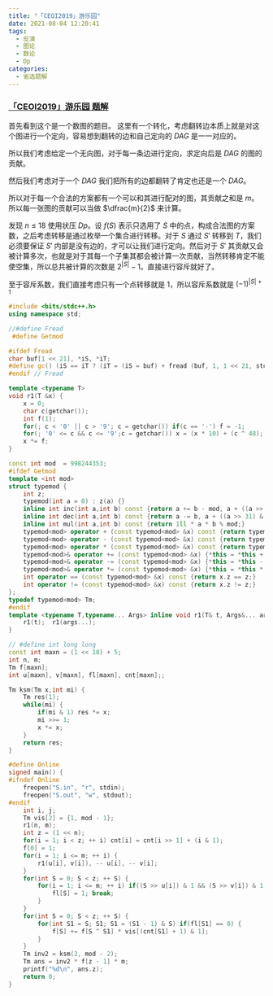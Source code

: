 ```yaml
---
title: "「CEOI2019」游乐园"
date: 2021-08-04 12:20:41
tags:
  - 反演
  - 图论
  - 数论
  - Dp
categories:
  - 省选题解
---
```


### [「CEOI2019」游乐园 题解](https://loj.ac/p/3165)
首先看到这个是一个数图的题目。
这里有一个转化，考虑翻转边本质上就是对这个图进行一个定向，容易想到翻转的边和自己定向的 $DAG$ 是一一对应的。

所以我们考虑给定一个无向图，对于每一条边进行定向，求定向后是 $DAG$ 的图的贡献。

然后我们考虑对于一个 $DAG$ 我们把所有的边都翻转了肯定也还是一个 $DAG$。

所以对于每一个合法的方案都有一个可以和其进行配对的图，其贡献之和是 $m$。所以每一张图的贡献可以当做 $\dfrac{m}{2}$ 来计算。

发现 $n \le 18$ 使用状压 $Dp$。设 $f(S)$ 表示只选用了 $S$ 中的点，构成合法图的方案数，之后考虑转移是通过枚举一个集合进行转移。对于 $S$ 通过 $S'$ 转移到 $T$，我们必须要保证 $S'$ 内部是没有边的，才可以让我们进行定向。然后对于 $S'$ 其贡献又会被计算多次，也就是对于其每一个子集其都会被计算一次贡献，当然转移肯定不能使空集，所以总共被计算的次数是 $2^{|S|} - 1$。直接进行容斥就好了。

至于容斥系数，我们直接考虑只有一个点转移就是 $1$，所以容斥系数就是 $(-1)^{|S| + 1}$

```cpp
#include <bits/stdc++.h>
using namespace std;

//#define Fread
 #define Getmod

#ifdef Fread
char buf[1 << 21], *iS, *iT;
#define gc() (iS == iT ? (iT = (iS = buf) + fread (buf, 1, 1 << 21, stdin), (iS == iT ? EOF : *iS ++)) : *iS ++)
#endif // Fread

template <typename T>
void r1(T &x) {
	x = 0;
	char c(getchar());
	int f(1);
	for(; c < '0' || c > '9'; c = getchar()) if(c == '-') f = -1;
	for(; '0' <= c && c <= '9';c = getchar()) x = (x * 10) + (c ^ 48);
	x *= f;
}

const int mod  = 998244353;
#ifdef Getmod
template <int mod>
struct typemod {
    int z;
    typemod(int a = 0) : z(a) {}
    inline int inc(int a,int b) const {return a += b - mod, a + ((a >> 31) & mod);}
    inline int dec(int a,int b) const {return a -= b, a + ((a >> 31) & mod);}
    inline int mul(int a,int b) const {return 1ll * a * b % mod;}
    typemod<mod> operator + (const typemod<mod> &x) const {return typemod(inc(z, x.z));}
    typemod<mod> operator - (const typemod<mod> &x) const {return typemod(dec(z, x.z));}
    typemod<mod> operator * (const typemod<mod> &x) const {return typemod(mul(z, x.z));}
    typemod<mod>& operator += (const typemod<mod> &x) {*this = *this + x; return *this;}
    typemod<mod>& operator -= (const typemod<mod> &x) {*this = *this - x; return *this;}
    typemod<mod>& operator *= (const typemod<mod> &x) {*this = *this * x; return *this;}
    int operator == (const typemod<mod> &x) const {return x.z == z;}
    int operator != (const typemod<mod> &x) const {return x.z != z;}
};
typedef typemod<mod> Tm;
#endif
template <typename T,typename... Args> inline void r1(T& t, Args&... args) {
    r1(t);  r1(args...);
}

// #define int long long
const int maxn = (1 << 18) + 5;
int n, m;
Tm f[maxn];
int u[maxn], v[maxn], fl[maxn], cnt[maxn];;

Tm ksm(Tm x,int mi) {
    Tm res(1);
    while(mi) {
        if(mi & 1) res *= x;
        mi >>= 1;
        x *= x;
    }
    return res;
}

#define Online
signed main() {
#ifndef Online
    freopen("S.in", "r", stdin);
    freopen("S.out", "w", stdout);
#endif
    int i, j;
    Tm vis[2] = {1, mod - 1};
    r1(n, m);
    int z = (1 << n);
    for(i = 1; i < z; ++ i) cnt[i] = cnt[i >> 1] + (i & 1);
    f[0] = 1;
    for(i = 1; i <= m; ++ i) {
        r1(u[i], v[i]), -- u[i], -- v[i];
    }
    for(int S = 0; S < z; ++ S) {
        for(i = 1; i <= m; ++ i) if((S >> u[i]) & 1 && (S >> v[i]) & 1) {
            fl[S] = 1; break;
        }
    }
    for(int S = 0; S < z; ++ S) {
        for(int S1 = S; S1; S1 = (S1 - 1) & S) if(fl[S1] == 0) {
            f[S] += f[S ^ S1] * vis[(cnt[S1] + 1) & 1];
        }
    }
    Tm inv2 = ksm(2, mod - 2);
    Tm ans = inv2 * f[z - 1] * m;
    printf("%d\n", ans.z);
	return 0;
}

```



